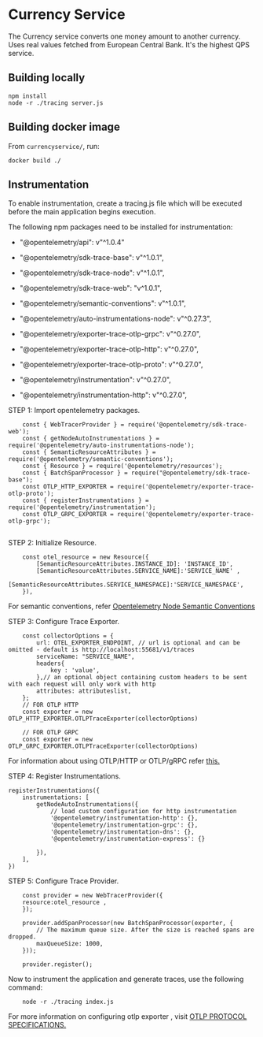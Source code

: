 # Currency Service

The Currency service converts one money amount to another currency. Uses real values fetched from European Central Bank. It's the highest QPS service.

## Building locally

    npm install
    node -r ./tracing server.js


## Building docker image

From `currencyservice/`, run:

```
docker build ./
```

## Instrumentation

To enable instrumentation, create a tracing.js file which will be executed before the main application begins execution.

The following npm packages need to be installed for instrumentation:

 - "@opentelemetry/api": v"^1.0.4"
 - "@opentelemetry/sdk-trace-base": v"^1.0.1",
 - "@opentelemetry/sdk-trace-node": v"^1.0.1",
 - "@opentelemetry/sdk-trace-web": "v^1.0.1",
 - "@opentelemetry/semantic-conventions": v"^1.0.1",
 - "@opentelemetry/auto-instrumentations-node": v"^0.27.3",

 - "@opentelemetry/exporter-trace-otlp-grpc": v"^0.27.0",
 - "@opentelemetry/exporter-trace-otlp-http": v"^0.27.0",
 - "@opentelemetry/exporter-trace-otlp-proto": v"^0.27.0",

 - "@opentelemetry/instrumentation": v"^0.27.0",
 - "@opentelemetry/instrumentation-http": v"^0.27.0",

STEP 1: Import opentelemetry packages.
```
    const { WebTracerProvider } = require('@opentelemetry/sdk-trace-web');
    const { getNodeAutoInstrumentations } = require('@opentelemetry/auto-instrumentations-node');
    const { SemanticResourceAttributes } = require('@opentelemetry/semantic-conventions');
    const { Resource } = require('@opentelemetry/resources');
    const { BatchSpanProcessor } = require("@opentelemetry/sdk-trace-base");
    const OTLP_HTTP_EXPORTER = require('@opentelemetry/exporter-trace-otlp-proto');
    const { registerInstrumentations } = require('@opentelemetry/instrumentation');
    const OTLP_GRPC_EXPORTER = require('@opentelemetry/exporter-trace-otlp-grpc');
 
```

STEP 2: Initialize Resource.
```
    const otel_resource = new Resource({
        [SemanticResourceAttributes.INSTANCE_ID]: 'INSTANCE_ID',
        [SemanticResourceAttributes.SERVICE_NAME]:'SERVICE_NAME' ,
        [SemanticResourceAttributes.SERVICE_NAMESPACE]:'SERVICE_NAMESPACE',
    }),
```

For semantic conventions, refer [Opentelemetry Node Semantic Conventions](https://github.com/open-telemetry/opentelemetry-specification/blob/main/specification/resource/semantic_conventions/README.md#service)

STEP 3: Configure Trace Exporter.
```
    const collectorOptions = {
        url: OTEL_EXPORTER_ENDPOINT, // url is optional and can be omitted - default is http://localhost:55681/v1/traces
        serviceName: "SERVICE_NAME",
        headers{
            key : 'value',
        },// an optional object containing custom headers to be sent with each request will only work with http
        attributes: attributeslist,
    };
    // FOR OTLP HTTP
    const exporter = new OTLP_HTTP_EXPORTER.OTLPTraceExporter(collectorOptions)

    // FOR OTLP GRPC
    const exporter = new OTLP_GRPC_EXPORTER.OTLPTraceExporter(collectorOptions)

```
For information about using OTLP/HTTP or OTLP/gRPC refer [this.](../README.md#When-to-use-OTLP/HTTP-or-OTLP/gRPC)

STEP 4: Register Instrumentations.
```
registerInstrumentations({
    instrumentations: [
        getNodeAutoInstrumentations({
            // load custom configuration for http instrumentation
            '@opentelemetry/instrumentation-http': {},
            '@opentelemetry/instrumentation-grpc': {},
            '@opentelemetry/instrumentation-dns': {},
            '@opentelemetry/instrumentation-express': {}

        }),
    ],
})
```

STEP 5: Configure Trace Provider.
```
    const provider = new WebTracerProvider({
    resource:otel_resource ,
    });

    provider.addSpanProcessor(new BatchSpanProcessor(exporter, {
        // The maximum queue size. After the size is reached spans are dropped.
        maxQueueSize: 1000,
    }));

    provider.register();

```

Now to instrument the application and generate traces, use the following command:
```
    node -r ./tracing index.js

```

For more information on configuring otlp exporter , visit [OTLP PROTOCOL SPECIFICATIONS.](https://github.com/open-telemetry/opentelemetry-specification/blob/main/specification/protocol/exporter.md#configuration-options)